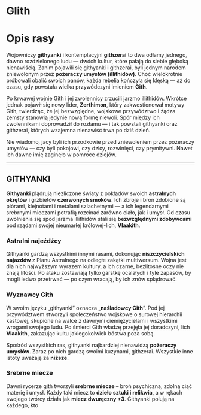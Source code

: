 # Glith



# Opis rasy

Wojowniczy **githyanki** i kontemplacyjni **githzerai** to dwa odłamy jednego, dawno rozdzielonego ludu — dwóch kultur, które pałają do siebie głęboką nienawiścią. Zanim pojawili się githyanki i githzerai, byli jednym narodem zniewolonym przez **pożeraczy umysłów (illithidów)**. Choć wielokrotnie próbowali obalić swoich panów, każda rebelia kończyła się klęską — aż do czasu, gdy powstała wielka przywódczyni imieniem **Gith**.

Po krwawej wojnie Gith i jej zwolennicy zrzucili jarzmo illithidów. Wkrótce jednak pojawił się nowy lider, **Zerthimon**, który zakwestionował motywy Gith, twierdząc, że jej bezwzględne, wojskowe przywództwo i żądza zemsty stanowią jedynie nową formę niewoli. Spór między ich zwolennikami doprowadził do rozłamu — i tak powstali githyanki oraz githzerai, których wzajemna nienawiść trwa po dziś dzień.

Nie wiadomo, jacy byli ich przodkowie przed zniewoleniem przez pożeraczy umysłów — czy byli pokojowi, czy dzicy, rozwinięci, czy prymitywni. Nawet ich dawne imię zaginęło w pomroce dziejów.

---

## GITHYANKI

**Githyanki** plądrują niezliczone światy z pokładów swoich **astralnych okrętów** i grzbietów **czerwonych smoków**. Ich zbroje i broń zdobione są piórami, klejnotami i metalami szlachetnymi — a ich legendarnymi srebrnymi mieczami potrafią rozcinać zarówno ciało, jak i umysł. Od czasu uwolnienia się spod jarzma illithidów stali się **bezwzględnymi zdobywcami** pod rządami swojej nieumarłej królowej-lich, **Vlaakith**.

### Astralni najeźdźcy
Githyanki gardzą wszystkimi innymi rasami, dokonując **niszczycielskich najazdów** z Planu Astralnego na odległe zakątki multiwersum. Wojna jest dla nich najwyższym wyrazem kultury, a ich czarne, bezlitosne oczy nie znają litości. Po ataku zostawiają tylko garstkę ocalałych i tyle zapasów, by mogli ledwo przetrwać — po czym wracają, by ich znów splądrować.

### Wyznawcy Gith
W swoim języku „githyanki” oznacza „**naśladowcy Gith**”. Pod jej przywództwem stworzyli społeczeństwo wojskowe o surowej hierarchii kastowej, skupione na walce z dawnymi ciemiężycielami i wszystkimi wrogami swojego ludu. Po śmierci Gith władzę przejęła jej doradczyni, lich **Vlaakith**, zakazując kultu jakiegokolwiek bóstwa poza sobą.

Spośród wszystkich ras, githyanki najbardziej nienawidzą **pożeraczy umysłów**. Zaraz po nich gardzą swoimi kuzynami, githzerai. Wszystkie inne istoty uważają za **niższe**.

### Srebrne miecze
Dawni rycerze gith tworzyli **srebrne miecze** – broń psychiczną, zdolną ciąć materię i umysł. Każdy taki miecz to **dzieło sztuki i relikwia**, a w rękach swojego twórcy działa jak **miecz dwuręczny +3**. Githyanki polują na każdego, kto

<!--stackedit_data:
eyJoaXN0b3J5IjpbMjE4NzUzNTQ3XX0=
-->